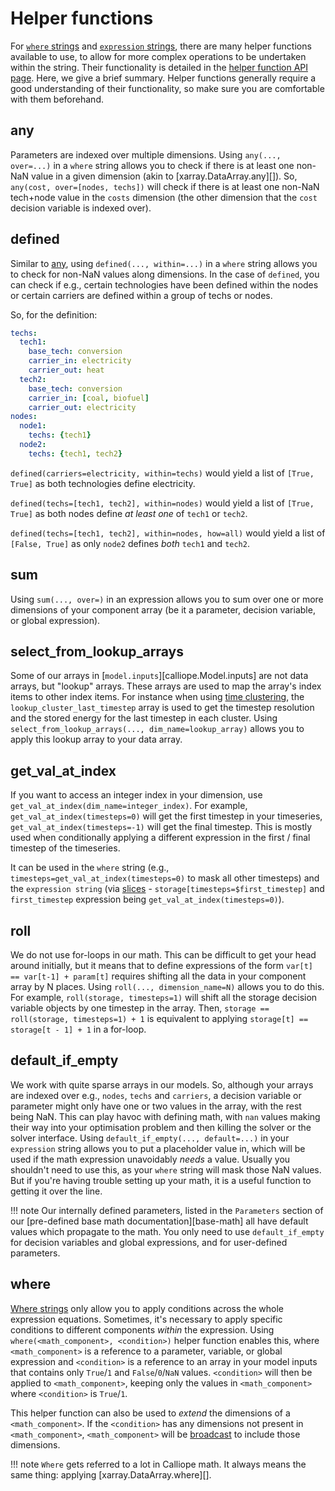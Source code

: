 
# Helper functions

For [`where` strings](syntax.md#where-strings) and [`expression` strings](syntax.md#where-strings), there are many helper functions available to use, to allow for more complex operations to be undertaken within the string.
Their functionality is detailed in the [helper function API page](../reference/api/helper_functions.md).
Here, we give a brief summary.
Helper functions generally require a good understanding of their functionality, so make sure you are comfortable with them beforehand.

## any

Parameters are indexed over multiple dimensions.
Using `any(..., over=...)` in a `where` string allows you to check if there is at least one non-NaN value in a given dimension (akin to [xarray.DataArray.any][]).
So, `any(cost, over=[nodes, techs])` will check if there is at least one non-NaN tech+node value in the `costs` dimension (the other dimension that the `cost` decision variable is indexed over).

## defined

Similar to [any](syntax.md#any), using `defined(..., within=...)` in a `where` string allows you to check for non-NaN values along dimensions.
In the case of `defined`, you can check if e.g., certain technologies have been defined within the nodes or certain carriers are defined within a group of techs or nodes.

So, for the definition:

```yaml
techs:
  tech1:
    base_tech: conversion
    carrier_in: electricity
    carrier_out: heat
  tech2:
    base_tech: conversion
    carrier_in: [coal, biofuel]
    carrier_out: electricity
nodes:
  node1:
    techs: {tech1}
  node2:
    techs: {tech1, tech2}
```

`defined(carriers=electricity, within=techs)` would yield a list of `[True, True]` as both technologies define electricity.

`defined(techs=[tech1, tech2], within=nodes)` would yield a list of `[True, True]` as both nodes define _at least one_ of `tech1` or `tech2`.

`defined(techs=[tech1, tech2], within=nodes, how=all)` would yield a list of `[False, True]` as only `node2` defines _both_ `tech1` and `tech2`.

## sum

Using `sum(..., over=)` in an expression allows you to sum over one or more dimensions of your component array (be it a parameter, decision variable, or global expression).

## select_from_lookup_arrays

Some of our arrays in [`model.inputs`][calliope.Model.inputs] are not data arrays, but "lookup" arrays.
These arrays are used to map the array's index items to other index items.
For instance when using [time clustering](../advanced/time.md#time-clustering), the `lookup_cluster_last_timestep` array is used to get the timestep resolution and the stored energy for the last timestep in each cluster.
Using `select_from_lookup_arrays(..., dim_name=lookup_array)` allows you to apply this lookup array to your data array.

## get_val_at_index

If you want to access an integer index in your dimension, use `get_val_at_index(dim_name=integer_index)`.
For example, `get_val_at_index(timesteps=0)` will get the first timestep in your timeseries, `get_val_at_index(timesteps=-1)` will get the final timestep.
This is mostly used when conditionally applying a different expression in the first / final timestep of the timeseries.

It can be used in the `where` string (e.g., `timesteps=get_val_at_index(timesteps=0)` to mask all other timesteps) and the `expression string` (via [slices](syntax.md#slices) - `storage[timesteps=$first_timestep]` and `first_timestep` expression being `get_val_at_index(timesteps=0)`).

## roll

We do not use for-loops in our math.
This can be difficult to get your head around initially, but it means that to define expressions of the form `var[t] == var[t-1] + param[t]` requires shifting all the data in your component array by N places.
Using `roll(..., dimension_name=N)` allows you to do this.
For example, `roll(storage, timesteps=1)` will shift all the storage decision variable objects by one timestep in the array.
Then, `storage == roll(storage, timesteps=1) + 1` is equivalent to applying `storage[t] == storage[t - 1] + 1` in a for-loop.

## default_if_empty

We work with quite sparse arrays in our models.
So, although your arrays are indexed over e.g., `nodes`, `techs` and `carriers`, a decision variable or parameter might only have one or two values in the array, with the rest being NaN.
This can play havoc with defining math, with `nan` values making their way into your optimisation problem and then killing the solver or the solver interface.
Using `default_if_empty(..., default=...)` in your `expression` string allows you to put a placeholder value in, which will be used if the math expression unavoidably _needs_ a value.
Usually you shouldn't need to use this, as your `where` string will mask those NaN values.
But if you're having trouble setting up your math, it is a useful function to getting it over the line.

!!! note
    Our internally defined parameters, listed in the `Parameters` section of our [pre-defined base math documentation][base-math] all have default values which propagate to the math.
    You only need to use `default_if_empty` for decision variables and global expressions, and for user-defined parameters.

## where

[Where strings](syntax.md#where-strings) only allow you to apply conditions across the whole expression equations.
Sometimes, it's necessary to apply specific conditions to different components _within_ the expression.
Using `where(<math_component>, <condition>)` helper function enables this,
where `<math_component>` is a reference to a parameter, variable, or global expression and `<condition>` is a reference to an array in your model inputs that contains only `True`/`1` and `False`/`0`/`NaN` values.
`<condition>` will then be applied to `<math_component>`, keeping only the values in `<math_component>` where `<condition>` is `True`/`1`.

This helper function can also be used to _extend_ the dimensions of a `<math_component>`.
If the `<condition>` has any dimensions not present in `<math_component>`, `<math_component>` will be [broadcast](https://tutorial.xarray.dev/fundamentals/02.3_aligning_data_objects.html#broadcasting-adjusting-arrays-to-the-same-shape) to include those dimensions.

!!! note
    `Where` gets referred to a lot in Calliope math.
    It always means the same thing: applying [xarray.DataArray.where][].
